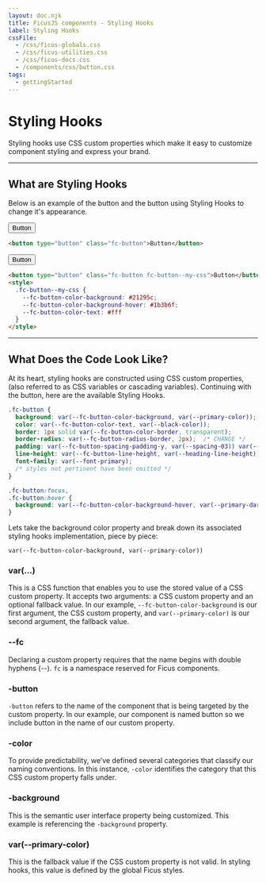```yaml
---
layout: doc.njk
title: FicusJS components - Styling Hooks
label: Styling Hooks
cssFile:
  - /css/ficus-globals.css
  - /css/ficus-utilities.css
  - /css/ficus-docs.css
  - /components/css/button.css
tags:
  - gettingStarted
---
```

# Styling Hooks

Styling hooks use CSS custom properties which make it easy to customize component styling and express your brand.

---

## What are Styling Hooks

Below is an example of the button and the button using Styling Hooks to change it's appearance. 

<div class="fd-component-container">
  <button type="button" class="fc-button">Button</button>
</div>

```html
<button type="button" class="fc-button">Button</button>
```

<div class="fd-component-container">
  <button type="button" class="fc-button fc-button--my-css">Button</button>
  <style>
    .fc-button--my-css {
      --fc-button-color-background: #21295c;
      --fc-button-color-background-hover: #1b3b6f;
      --fc-button-color-text: #fff
    }
  </style>
</div>

```html
<button type="button" class="fc-button fc-button--my-css">Button</button>
<style>
  .fc-button--my-css {
    --fc-button-color-background: #21295c;
    --fc-button-color-background-hover: #1b3b6f;
    --fc-button-color-text: #fff
  }
</style>
```

---

## What Does the Code Look Like?

At its heart, styling hooks are constructed using CSS custom properties, (also referred to as CSS variables or cascading variables). Continuing with the button, here are the available Styling Hooks. 

```css
.fc-button {
  background: var(--fc-button-color-background, var(--primary-color));
  color: var(--fc-button-color-text, var(--black-color));
  border: 1px solid var(--fc-button-color-border, transparent);
  border-radius: var(--fc-button-radius-border, 2px);  /* CHANGE */
  padding: var(--fc-button-spacing-padding-y, var(--spacing-03)) var(--fc-button-spacing-padding-x, var(--spacing-05));
  line-height: var(--fc-button-line-height, var(--heading-line-height));
  font-family: var(--font-primary);
  /* styles not pertinent have been omitted */
}

.fc-button:focus,
.fc-button:hover {
  background: var(--fc-button-color-background-hover, var(--primary-dark-color));
}
```

Lets take the background color property and break down its associated styling hooks implementation, piece by piece:

`var(--fc-button-color-background, var(--primary-color))`

### var(…)

This is a CSS function that enables you to use the stored value of a CSS custom property. It accepts two arguments: a CSS custom property and an optional fallback value. In our example, `--fc-button-color-background` is our first argument, the CSS custom property, and `var(--primary-color)` is our second argument, the fallback value.

### --fc

Declaring a custom property requires that the name begins with double hyphens (--). `fc` is a namespace reserved for Ficus components.

### -button

`-button` refers to the name of the component that is being targeted by the custom property. In our example, our component is named button so we include button in the name of our custom property.

### -color

To provide predictability, we’ve defined several categories that classify our naming conventions. In this instance, `-color` identifies the category that this CSS custom property falls under.

### -background

This is the semantic user interface property being customized. This example is referencing the `-background` property.

### var(--primary-color)

This is the fallback value if the CSS custom property is not valid. In styling hooks, this value is defined by the global Ficus styles.
